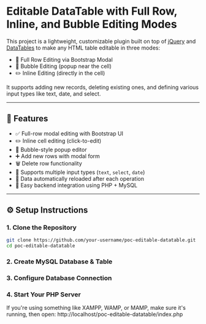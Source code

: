 # Editable DataTable with Full Row, Inline, and Bubble Editing Modes

This project is a lightweight, customizable plugin built on top of [jQuery](https://jquery.com/) and [DataTables](https://datatables.net/) to make any HTML table editable in three modes:

- 🧾 Full Row Editing via Bootstrap Modal  
- 💬 Bubble Editing (popup near the cell)  
- ✏️ Inline Editing (directly in the cell)

It supports adding new records, deleting existing ones, and defining various input types like text, date, and select.

---

## 🚀 Features

- ✅ Full-row modal editing with Bootstrap UI
- ✏️ Inline cell editing (click-to-edit)
- 💬 Bubble-style popup editor
- ➕ Add new rows with modal form
- 🗑️ Delete row functionality
- 🔧 Supports multiple input types (`text`, `select`, `date`)
- 🔄 Data automatically reloaded after each operation
- 📁 Easy backend integration using PHP + MySQL

---

## ⚙️ Setup Instructions

### 1. Clone the Repository

```bash
git clone https://github.com/your-username/poc-editable-datatable.git
cd poc-editable-datatable
```

### 2. Create MySQL Database & Table

### 3. Configure Database Connection

### 4. Start Your PHP Server
If you're using something like XAMPP, WAMP, or MAMP, make sure it's running, then open:
http://localhost/poc-editable-datatable/index.php
